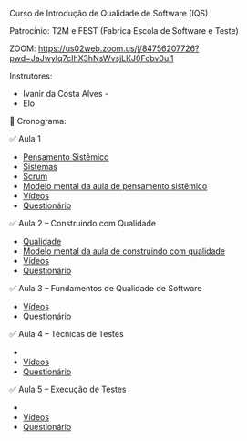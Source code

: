 Curso de Introdução de Qualidade de Software (IQS)

Patrocínio: T2M e FEST (Fabrica Escola de Software e Teste)

ZOOM:
https://us02web.zoom.us/j/84756207726?pwd=JaJwyIq7cIhX3hNsWvsjLKJ0Fcbv0u.1

Instrutores:
- Ivanir da Costa Alves - 
- Elo

📅 Cronograma:

✅ Aula 1

- [Pensamento Sistêmico](./Aula1/pensamento-sistemico/fundamentos.md)
- [Sistemas](./Aula1/sistema/sistema.md)
- [Scrum](./Aula1/scrum/scrum.md)
- [Modelo mental da aula de pensamento sistêmico](https://beta.plectica.com/maps/SQBCSC3W5)
- [Vídeos](./Aula1/videos/videos.md)
- [Questionário](./Aula1/questionario.md)

✅ Aula 2 – Construindo com Qualidade

- [Qualidade](./Aula2/construindo-qualidade/construindo.md)
- [Modelo mental da aula de construindo com qualidade]( https://beta.plectica.com/maps/29LQ58DX0)
- [Vídeos](./Aula2/videos/videos.md)
- [Questionário](./Aula2/questionario.md)

✅ Aula 3 – Fundamentos de Qualidade de Software

- [Vídeos](./Aula3/videos/videos.md)
- [Questionário](./Aula3/questionario.md)

✅ Aula 4 – Técnicas de Testes

-
- [Vídeos](./Aula4/videos/videos.md)
- [Questionário](./Aula4/questionario.md)

✅ Aula 5 – Execução de Testes

-
- [Vídeos](./Aula5/videos/videos.md)
- [Questionário](./Aula5/questionario.md)